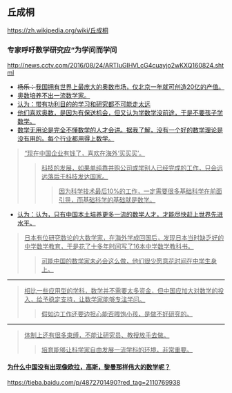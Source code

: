 ## 丘成桐
https://zh.wikipedia.org/wiki/丘成桐
### 专家呼吁数学研究应“为学问而学问
http://news.cctv.com/2016/08/24/ARTIuGIHVLcG4cuayjo2wKXQ160824.shtml
- ~~杨乐：~~<u>我国拥有世界上最庞大的奥数市场，仅北京一年就可创造20亿的产值。
- 奥数培养不出一流数学家。
- <u>认为：</u>带有功利目的的学习和研究都不可能走太远
- 他们喜欢奥数，是因为有保送机会，但又认为学数学没前途，于是不要孩子学数学。
- 数学无用论是完全不懂数学的人才会讲。据我了解，没有一个好的数学理论是没有用的。每个行业都用得上数学。
>“现在中国企业有钱了，喜欢在海外‘买买买’。
>>科技的发展，如果单纯靠并购公司或学别人已经完成的工作，只会远远落后于科技发达国家。
>>>因为科学技术最后10%的工作，一定需要很多基础科学在前面引导，而基础科学的基础就是数学。
- <u>认为：</u>认为，只有中国本土培养更多一流的数学人才，才能尽快赶上世界先进水平。
>日本有位研究数论的大数学家，在海外学成回国后，发现日本当时缺乏好的中学数学教育，于是花了十多年时间写了16本中学数学教科书。
>>可能中国的数学家未必会这么做，他们很少愿意花时间在中学生身上。
---
>相比一些应用型的学科，数学并不需要太多资金，但中国应加大对数学的投入，给予稳定支持，让数学家能够专注学问。
>>假如边工作还要边担心能否喂饱小孩，是做不好研究的。
---
>体制上还有很多束缚，不能让研究员、教授放手去做。
>>培育能够让科学家自由发展一流学科的环境，非常重要。
#### 为什么中国没有出现像欧拉，高斯，黎曼那样伟大的数学呢？
https://tieba.baidu.com/p/4872701490?red_tag=2110769938